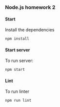 ### Node.js homework 2

#### Start

Install the dependencies

```bash
npm install
```

#### Start server

To run server:

```bash
npm start
```

#### Lint

To run linter

```bash
npm run lint
```